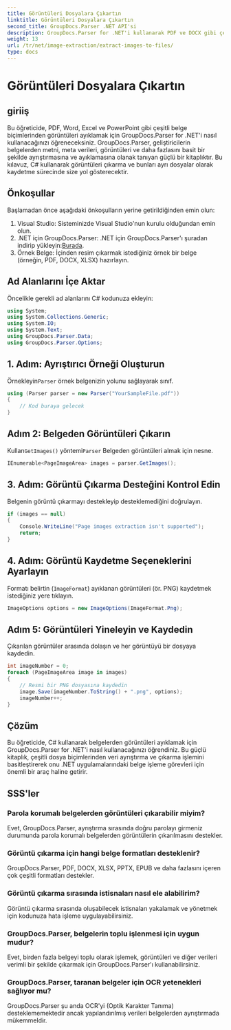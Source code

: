 ```yaml
---
title: Görüntüleri Dosyalara Çıkartın
linktitle: Görüntüleri Dosyalara Çıkartın
second_title: GroupDocs.Parser .NET API'si
description: GroupDocs.Parser for .NET'i kullanarak PDF ve DOCX gibi çeşitli belge türlerinden görüntüleri zahmetsizce çıkarın. Belge ayrıştırma görevlerinizi basitleştirin.
weight: 13
url: /tr/net/image-extraction/extract-images-to-files/
type: docs
---
```

# Görüntüleri Dosyalara Çıkartın

## giriiş
Bu öğreticide, PDF, Word, Excel ve PowerPoint gibi çeşitli belge biçimlerinden görüntüleri ayıklamak için GroupDocs.Parser for .NET'i nasıl kullanacağınızı öğreneceksiniz. GroupDocs.Parser, geliştiricilerin belgelerden metni, meta verileri, görüntüleri ve daha fazlasını basit bir şekilde ayrıştırmasına ve ayıklamasına olanak tanıyan güçlü bir kitaplıktır. Bu kılavuz, C# kullanarak görüntüleri çıkarma ve bunları ayrı dosyalar olarak kaydetme sürecinde size yol gösterecektir.
## Önkoşullar
Başlamadan önce aşağıdaki önkoşulların yerine getirildiğinden emin olun:
1. Visual Studio: Sisteminizde Visual Studio'nun kurulu olduğundan emin olun.
2.  .NET için GroupDocs.Parser: .NET için GroupDocs.Parser'ı şuradan indirip yükleyin:[Burada](https://releases.groupdocs.com/parser/net/).
3. Örnek Belge: İçinden resim çıkarmak istediğiniz örnek bir belge (örneğin, PDF, DOCX, XLSX) hazırlayın.

## Ad Alanlarını İçe Aktar
Öncelikle gerekli ad alanlarını C# kodunuza ekleyin:
```csharp
using System;
using System.Collections.Generic;
using System.IO;
using System.Text;
using GroupDocs.Parser.Data;
using GroupDocs.Parser.Options;
```
## 1. Adım: Ayrıştırıcı Örneği Oluşturun
 Örnekleyin`Parser` örnek belgenizin yolunu sağlayarak sınıf.
```csharp
using (Parser parser = new Parser("YourSampleFile.pdf"))
{
    // Kod buraya gelecek
}
```
## Adım 2: Belgeden Görüntüleri Çıkarın
 Kullan`GetImages()` yöntemi`Parser` Belgeden görüntüleri almak için nesne.
```csharp
IEnumerable<PageImageArea> images = parser.GetImages();
```
## 3. Adım: Görüntü Çıkarma Desteğini Kontrol Edin
Belgenin görüntü çıkarmayı destekleyip desteklemediğini doğrulayın.
```csharp
if (images == null)
{
    Console.WriteLine("Page images extraction isn't supported");
    return;
}
```
## 4. Adım: Görüntü Kaydetme Seçeneklerini Ayarlayın
Formatı belirtin (`ImageFormat`) ayıklanan görüntüleri (ör. PNG) kaydetmek istediğiniz yere tıklayın.
```csharp
ImageOptions options = new ImageOptions(ImageFormat.Png);
```
## Adım 5: Görüntüleri Yineleyin ve Kaydedin
Çıkarılan görüntüler arasında dolaşın ve her görüntüyü bir dosyaya kaydedin.
```csharp
int imageNumber = 0;
foreach (PageImageArea image in images)
{
    // Resmi bir PNG dosyasına kaydedin
    image.Save(imageNumber.ToString() + ".png", options);
    imageNumber++;
}
```

## Çözüm
Bu öğreticide, C# kullanarak belgelerden görüntüleri ayıklamak için GroupDocs.Parser for .NET'i nasıl kullanacağınızı öğrendiniz. Bu güçlü kitaplık, çeşitli dosya biçimlerinden veri ayrıştırma ve çıkarma işlemini basitleştirerek onu .NET uygulamalarındaki belge işleme görevleri için önemli bir araç haline getirir.

## SSS'ler
### Parola korumalı belgelerden görüntüleri çıkarabilir miyim?
Evet, GroupDocs.Parser, ayrıştırma sırasında doğru parolayı girmeniz durumunda parola korumalı belgelerden görüntülerin çıkarılmasını destekler.
### Görüntü çıkarma için hangi belge formatları desteklenir?
GroupDocs.Parser, PDF, DOCX, XLSX, PPTX, EPUB ve daha fazlasını içeren çok çeşitli formatları destekler.
### Görüntü çıkarma sırasında istisnaları nasıl ele alabilirim?
Görüntü çıkarma sırasında oluşabilecek istisnaları yakalamak ve yönetmek için kodunuza hata işleme uygulayabilirsiniz.
### GroupDocs.Parser, belgelerin toplu işlenmesi için uygun mudur?
Evet, birden fazla belgeyi toplu olarak işlemek, görüntüleri ve diğer verileri verimli bir şekilde çıkarmak için GroupDocs.Parser'ı kullanabilirsiniz.
### GroupDocs.Parser, taranan belgeler için OCR yetenekleri sağlıyor mu?
GroupDocs.Parser şu anda OCR'yi (Optik Karakter Tanıma) desteklememektedir ancak yapılandırılmış verileri belgelerden ayrıştırmada mükemmeldir.